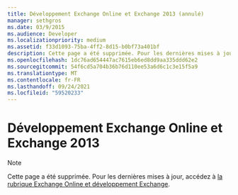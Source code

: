 ```yaml
---
title: Développement Exchange Online et Exchange 2013 (annulé)
manager: sethgros
ms.date: 03/9/2015
ms.audience: Developer
ms.localizationpriority: medium
ms.assetid: f33d1093-75ba-4ff2-8d15-b0bf73a401bf
description: Cette page a été supprimée. Pour les dernières mises à jour, accédez à la rubrique Exchange Online et développement Exchange.
ms.openlocfilehash: 1dc76ad654447ac7615eb6ed8dd9aa335ddd62e2
ms.sourcegitcommit: 54f6cd5a704b36b76d110ee53a6d6c1c3e15f5a9
ms.translationtype: MT
ms.contentlocale: fr-FR
ms.lasthandoff: 09/24/2021
ms.locfileid: "59520233"
---
```

# <a name="exchange-online-and-exchange-2013-development"></a>Développement Exchange Online et Exchange 2013

> [!NOTE] 
> Cette page a été supprimée. Pour les dernières mises à jour, accédez à [la rubrique Exchange Online et développement Exchange](exchange-server-development.md).

